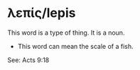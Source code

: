 # λεπίς/lepis
This word is a type of thing. It is a noun.

* This word can mean the scale of a fish.

See: Acts 9:18
